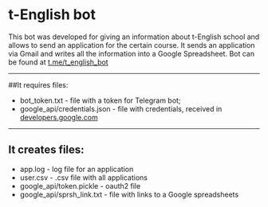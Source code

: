 # t-English bot


This bot was developed for giving an information about t-English school and allows to send an application for the
 certain course.
It sends an application via Gmail and writes all the information into a Google Spreadsheet.
Bot can be found at [t.me/t_english_bot](https://t.me/t_english_bot)
____
##It requires files:
- bot_token.txt - file with a token for Telegram bot;
- google_api/credentials.json - file with credentials, received in
 [developers.google.com](https://developers.google.com/) 
____
## It creates files:
- app.log - log file for an application
- user.csv - .csv file with all applications
- google_api/token.pickle - oauth2 file
- google_api/sprsh_link.txt - file with links to a Google spreadsheets